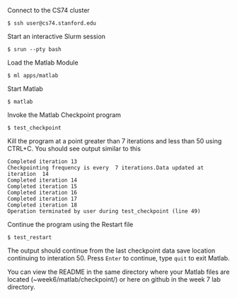 Connect to the CS74 cluster
```
$ ssh user@cs74.stanford.edu
```

Start an interactive Slurm session
```
$ srun --pty bash
```

Load the Matlab Module
```
$ ml apps/matlab
```

Start Matlab
```
$ matlab
```

Invoke the Matlab Checkpoint program
```
$ test_checkpoint
```

Kill the program at a point greater than 7 iterations and less than 50 using CTRL+C. You should see output similar to this
```
Completed iteration 13
Checkpointing frequency is every  7 iterations.Data updated at iteration  14
Completed iteration 14
Completed iteration 15
Completed iteration 16
Completed iteration 17
Completed iteration 18
Operation terminated by user during test_checkpoint (line 49)
```

Continue the program using the Restart file
```
$ test_restart
```

The output should continue from the last checkpoint data save location continuing to interation 50. Press ```Enter``` to continue, type ```quit``` to exit Matlab.

You can view the README in the same directory where your Matlab files are located (~week6/matlab/checkpoint/) or here on github in the week 7 lab directory. 
